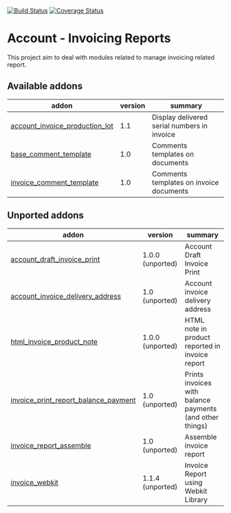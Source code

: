 [![Build Status](https://travis-ci.org/OCA/account-invoice-reporting.svg?branch=8.0)](https://travis-ci.org/OCA/account-invoice-reporting)
[![Coverage Status](https://coveralls.io/repos/OCA/account-invoice-reporting/badge.png?branch=8.0)](https://coveralls.io/r/OCA/account-invoice-reporting?branch=8.0)

Account - Invoicing Reports
===========================

This project aim to deal with modules related to manage invoicing related report.

[//]: # (addons)
Available addons
----------------
addon | version | summary
--- | --- | ---
[account_invoice_production_lot](account_invoice_production_lot/) | 1.1 | Display delivered serial numbers in invoice
[base_comment_template](base_comment_template/) | 1.0 | Comments templates on documents
[invoice_comment_template](invoice_comment_template/) | 1.0 | Comments templates on invoice documents

Unported addons
---------------
addon | version | summary
--- | --- | ---
[account_draft_invoice_print](__unported__/account_draft_invoice_print/) | 1.0.0 (unported) | Account Draft Invoice Print
[account_invoice_delivery_address](__unported__/account_invoice_delivery_address/) | 1.0 (unported) | Account invoice delivery address
[html_invoice_product_note](__unported__/html_invoice_product_note/) | 1.0.0 (unported) | HTML note in product reported in invoice report
[invoice_print_report_balance_payment](__unported__/invoice_print_report_balance_payment/) | 1.0 (unported) | Prints invoices with balance payments (and other things)
[invoice_report_assemble](__unported__/invoice_report_assemble/) | 1.0 (unported) | Assemble invoice report
[invoice_webkit](__unported__/invoice_webkit/) | 1.1.4 (unported) | Invoice Report using Webkit Library

[//]: # (end addons)
